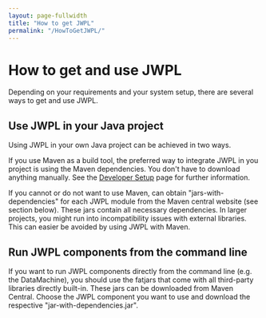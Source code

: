 ```yaml
---
layout: page-fullwidth
title: "How to get JWPL"
permalink: "/HowToGetJWPL/"
---
```


# How to get and use JWPL

Depending on your requirements and your system setup, there are several ways to get and use JWPL.

## Use JWPL in your Java project

Using JWPL in your own Java project can be achieved in two ways.

If you use Maven as a build tool, the preferred way to integrate JWPL in you project is using the Maven dependencies. You don't have to download anything manually. See the [Developer Setup](/dkpro-jwpl/DeveloperSetup) page for further information.

If you cannot or do not want to use Maven, can obtain "jars-with-dependencies" for each JWPL module from the Maven central website (see section below). These jars contain all necessary dependencies. In larger projects, you might run into incompatibility issues with external libraries. This can easier be avoided by using JWPL with Maven.

## Run JWPL components from the command line

If you want to run JWPL components directly from the command line (e.g. the DataMachine), you should use the fatjars that come with all third-party libraries directly built-in. These jars can be downloaded from Maven Central. Choose the JWPL component you want to use and download the respective "jar-with-dependencies.jar".